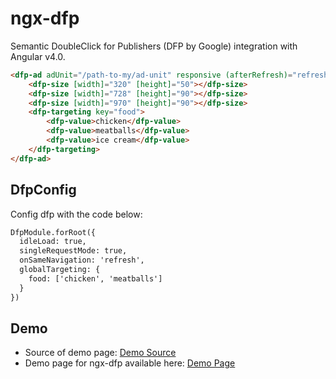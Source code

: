 # ngx-dfp

Semantic DoubleClick for Publishers (DFP by Google) integration with Angular v4.0.

```HTML
<dfp-ad adUnit="/path-to-my/ad-unit" responsive (afterRefresh)="refreshed($event)">
    <dfp-size [width]="320" [height]="50"></dfp-size>
    <dfp-size [width]="728" [height]="90"></dfp-size>
    <dfp-size [width]="970" [height]="90"></dfp-size>
    <dfp-targeting key="food">
        <dfp-value>chicken</dfp-value>
        <dfp-value>meatballs</dfp-value>
        <dfp-value>ice cream</dfp-value>
    </dfp-targeting>
</dfp-ad>
```

## DfpConfig

Config dfp with the code below:

```HTML
DfpModule.forRoot({
  idleLoad: true,
  singleRequestMode: true,
  onSameNavigation: 'refresh',
  globalTargeting: {
    food: ['chicken', 'meatballs']
  }
})
```

## Demo

- Source of demo page: [Demo Source](https://github.com/atwwei/ngx-dfp/tree/master/demo)
- Demo page for ngx-dfp available here: [Demo Page](https://atwwei.github.io/ngx-dfp/demo)

